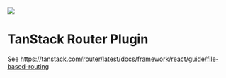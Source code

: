 <img src="https://static.scarf.sh/a.png?x-pxid=d988eb79-b0fc-4a2b-8514-6a1ab932d188" />

# TanStack Router Plugin

See https://tanstack.com/router/latest/docs/framework/react/guide/file-based-routing
